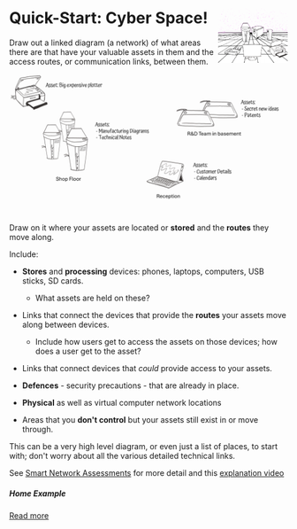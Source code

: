# <img src="Cyberspace.png" style="float:right; width:25%"/>Quick-Start: Cyber Space!

Draw out a linked diagram (a network) of what areas there are that have your valuable assets in them and the access routes, or communication links, between them. 

![NetworkExample](NetworkExample.png)

Draw on it where your assets are located or **stored** and the **routes** they move along.  

Include:

* **Stores** and **processing** devices: phones, laptops, computers, USB sticks, SD cards. 
  * What assets are held on these?

* Links that connect the devices that provide the **routes** your assets move along between devices.
  * Include how users get to access the assets on those devices; how does a user get to the asset? 

* Links that connect devices that *could* provide access to your assets. 
* **Defences** - security precautions - that are already in place.
* **Physical** as well as virtual computer network locations
* Areas that you **don't control** but your assets still exist in or move through.

This can be a very high level diagram, or even just a list of places, to start with; don't worry about all the various detailed technical links.

See [Smart Network Assessments](smar/Networks.md)  for more detail and this [explanation video](https://www.youtube.com/watch?v=KEDMR-ojlI8&list=PLKjQAPJ7DIEpwAtzMKIRAiOrNvuk4qjWb&index=2)

#####  Home Example

[Read more](./examples/Home.md#Networks)

